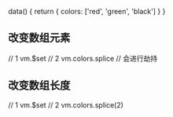 data() {
  return {
    colors: ['red', 'green', 'black']
  }
}

## 改变数组元素
// 1
  vm.$set
// 2
  vm.colors.splice
  // 会进行劫持

## 改变数组长度
// 1
  vm.$set
// 2
  vm.colors.splice(2)